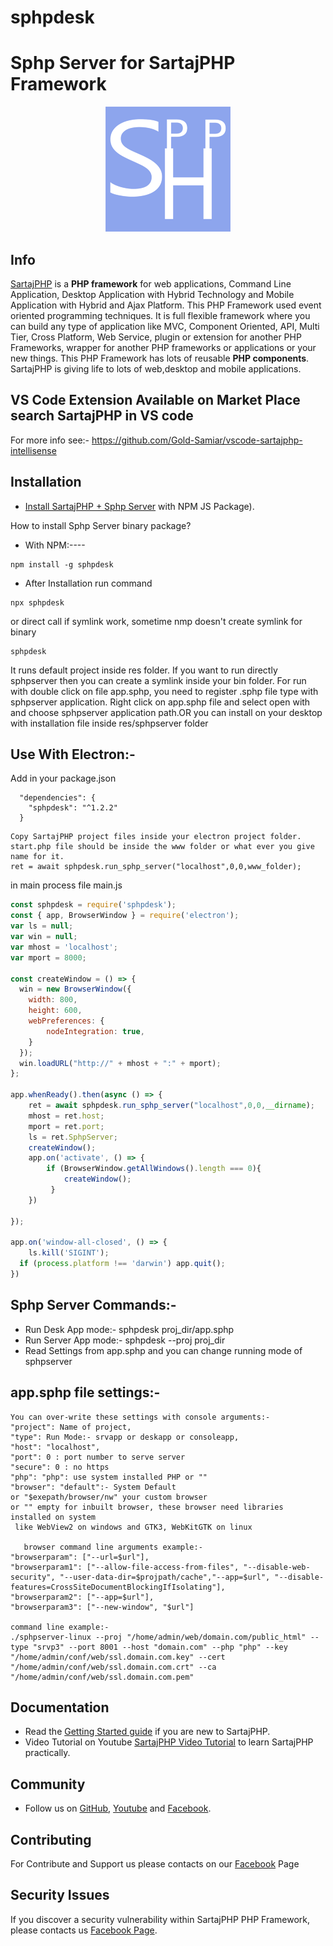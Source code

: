 # sphpdesk
<h1>Sphp Server for SartajPHP Framework</h1>
<p align="center"><a href="http://sartajphp.com" target="_blank">
    <img src="logo.png">
</a></p>

Info
-----------
[SartajPHP][1] is a **PHP framework** for web applications, Command Line Application, 
Desktop Application with Hybrid Technology and Mobile Application with Hybrid and Ajax Platform.
This PHP Framework used event oriented programming techniques. It is full flexible framework
where you can build any type of application like MVC, Component Oriented, API, Multi Tier,
Cross Platform, Web Service, plugin or extension for another PHP Frameworks, wrapper 
for another PHP frameworks or applications or your new things. This PHP Framework 
has lots of reusable **PHP components**. SartajPHP is giving life to lots of web,desktop and mobile applications.

VS Code Extension Available on Market Place search SartajPHP in VS code
------------
For more info see:- <a href="https://github.com/Gold-Samiar/vscode-sartajphp-intellisense">https://github.com/Gold-Samiar/vscode-sartajphp-intellisense</a>

Installation
------------

* [Install SartajPHP + Sphp Server][1] with NPM JS Package).

How to install Sphp Server binary package?

* With NPM:----
```
npm install -g sphpdesk
```

* After Installation run command

```
npx sphpdesk
```

or direct call if symlink work, sometime nmp doesn't create symlink for binary

```
sphpdesk
```

It runs default project inside res folder. If you want to run directly sphpserver then you can create a symlink inside your bin folder.
For run with double click on file app.sphp, you need to register .sphp file type with sphpserver application. Right click on app.sphp
file and select open with and choose sphpserver application path.OR you can install on your desktop with installation file inside 
res/sphpserver folder

Use With Electron:-
-------------

Add in your package.json

```
  "dependencies": {
    "sphpdesk": "^1.2.2"
  }
```

```
Copy SartajPHP project files inside your electron project folder.
start.php file should be inside the www folder or what ever you give name for it.
ret = await sphpdesk.run_sphp_server("localhost",0,0,www_folder);
```

in main process file main.js

```javascript
const sphpdesk = require('sphpdesk');
const { app, BrowserWindow } = require('electron');
var ls = null;
var win = null;
var mhost = 'localhost';
var mport = 8000;

const createWindow = () => {
  win = new BrowserWindow({
    width: 800,
    height: 600,
    webPreferences: {
        nodeIntegration: true,    
    }
  });
  win.loadURL("http://" + mhost + ":" + mport);
};

app.whenReady().then(async () => {
    ret = await sphpdesk.run_sphp_server("localhost",0,0,__dirname);
    mhost = ret.host;
    mport = ret.port;
    ls = ret.SphpServer;
    createWindow();
    app.on('activate', () => {
        if (BrowserWindow.getAllWindows().length === 0){
            createWindow();
         }
    })

});

app.on('window-all-closed', () => {
    ls.kill('SIGINT');
  if (process.platform !== 'darwin') app.quit();
})
```

Sphp Server Commands:-
-------------

* Run Desk App mode:- sphpdesk proj_dir/app.sphp
* Run Server App mode:- sphpdesk --proj proj_dir
* Read Settings from app.sphp and you can change running mode of sphpserver


app.sphp file settings:-
-------------

```
You can over-write these settings with console arguments:-
"project": Name of project,
"type": Run Mode:- srvapp or deskapp or consoleapp,
"host": "localhost",
"port": 0 : port number to serve server
"secure": 0 : no https
"php": "php": use system installed PHP or ""
"browser": "default":- System Default 
or "$exepath/browser/nw" your custom browser
or "" empty for inbuilt browser, these browser need libraries installed on system
 like WebView2 on windows and GTK3, WebKitGTK on linux

   browser command line arguments example:-
"browserparam": ["--url=$url"],
"browserparam1": ["--allow-file-access-from-files", "--disable-web-security", "--user-data-dir=$projpath/cache","--app=$url", "--disable-features=CrossSiteDocumentBlockingIfIsolating"],
"browserparam2": ["--app=$url"],
"browserparam3": ["--new-window", "$url"]

command line example:-
./sphpserver-linux --proj "/home/admin/web/domain.com/public_html" --type "srvp3" --port 8001 --host "domain.com" --php "php" --key "/home/admin/conf/web/ssl.domain.com.key" --cert "/home/admin/conf/web/ssl.domain.com.crt" --ca "/home/admin/conf/web/ssl.domain.com.pem"
```

Documentation
-------------

* Read the [Getting Started guide][1] if you are new to SartajPHP.
* Video Tutorial on Youtube [SartajPHP Video Tutorial][3] to learn SartajPHP practically.
 

Community
---------

* Follow us on [GitHub][2], [Youtube][3] and [Facebook][4].

Contributing
------------

For Contribute and Support us please contacts on our [Facebook][4] Page

Security Issues
---------------

If you discover a security vulnerability within SartajPHP PHP Framework, please contacts us
[Facebook Page][4].



[1]: https://www.sartajphp.com
[2]: https://github.com/Gold-Samiar/SartajPHP-Framework
[3]: https://www.youtube.com/channel/UCKENEpj-PZvpS2lC4cqh-7g
[4]: https://www.facebook.com/DevelopmentFramework/
[5]: https://github.com/Gold-Samiar/vscode-sartajphp-intellisense


